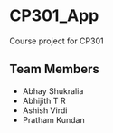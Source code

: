 # CP301_App
Course project for CP301

## Team Members
- Abhay Shukralia
- Abhijith T R
- Ashish Virdi
- Pratham Kundan
